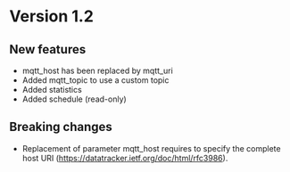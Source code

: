 
# Version 1.2

## New features
- mqtt_host has been replaced by mqtt_uri
- Added mqtt_topic to use a custom topic
- Added statistics
- Added schedule (read-only)

## Breaking changes
- Replacement of parameter mqtt_host requires to specify the complete host URI (https://datatracker.ietf.org/doc/html/rfc3986).